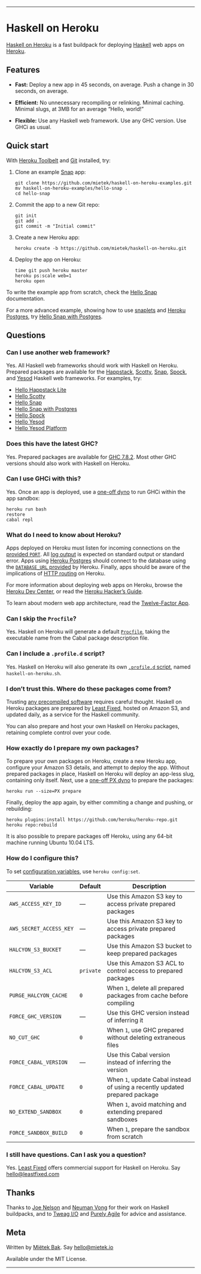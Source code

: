 ----


Haskell on Heroku
=================

[Haskell on Heroku][] is a fast buildpack for deploying [Haskell][] web apps on [Heroku][].


Features
--------

*   **Fast:**  Deploy a new app in 45 seconds, on average.  Push a change in 30 seconds, on average.

*   **Efficient:**  No unnecessary recompiling or relinking.  Minimal caching.  Minimal slugs, at 3MB for an average “Hello, world!”

*   **Flexible:**  Use any Haskell web framework.  Use any GHC version.  Use GHCi as usual.


Quick start
-----------

With [Heroku Toolbelt][] and [Git][] installed, try:

1.  Clone an example [Snap][] app:

        git clone https://github.com/mietek/haskell-on-heroku-examples.git
        mv haskell-on-heroku-examples/hello-snap .
        cd hello-snap

2.  Commit the app to a new Git repo:

        git init
        git add .
        git commit -m "Initial commit"

3.  Create a new Heroku app:

        heroku create -b https://github.com/mietek/haskell-on-heroku.git

4.  Deploy the app on Heroku:

        time git push heroku master
        heroku ps:scale web=1
        heroku open

To write the example app from scratch, check the [Hello Snap][] documentation.

For a more advanced example, showing how to use [snaplets][] and [Heroku Postgres][], try [Hello Snap with Postgres][].


Questions
---------

###  Can I use another web framework?

Yes.  All Haskell web frameworks should work with Haskell on Heroku.  Prepared packages are available for the [Happstack][], [Scotty][], [Snap][], [Spock][], and [Yesod][] Haskell web frameworks.  For examples, try:

*   [Hello Happstack Lite][]
*   [Hello Scotty][]
*   [Hello Snap][]
*   [Hello Snap with Postgres][]
*   [Hello Spock][]
*   [Hello Yesod][]
*   [Hello Yesod Platform][]


###  Does this have the latest GHC?

Yes.  Prepared packages are available for [GHC 7.8.2][].  Most other GHC versions should also work with Haskell on Heroku.


###  Can I use GHCi with this?

Yes.  Once an app is deployed, use a [one-off dyno][] to run GHCi within the app sandbox:

    heroku run bash
    restore
    cabal repl


###  What do I need to know about Heroku?

Apps deployed on Heroku must listen for incoming connections on the [provided `PORT`][].  All [log output][] is expected on standard output or standard error.  Apps using [Heroku Postgres][] should connect to the database using the [`DATABASE_URL` provided][] by Heroku.  Finally, apps should be aware of the implications of [HTTP routing][] on Heroku.

For more information about deploying web apps on Heroku, browse the [Heroku Dev Center][], or read the [Heroku Hacker’s Guide][].

To learn about modern web app architecture, read the [Twelve-Factor App][].


###  Can I skip the `Procfile`?

Yes.  Haskell on Heroku will generate a default [`Procfile`][], taking the executable name from the Cabal package description file.


###  Can I include a `.profile.d` script?

Yes.  Haskell on Heroku will also generate its own [`.profile.d` script][], named `haskell-on-heroku.sh`.


###  I don’t trust this.  Where do these packages come from?

Trusting [any precompiled software][] requires careful thought.  Haskell on Heroku packages are prepared by [Least Fixed][], hosted on Amazon S3, and updated daily, as a service for the Haskell community.

You can also prepare and host your own Haskell on Heroku packages, retaining complete control over your code.


###  How exactly do I prepare my own packages?

To prepare your own packages on Heroku, create a new Heroku app, configure your Amazon S3 details, and attempt to deploy the app.  Without prepared packages in place, Haskell on Heroku will deploy an app-less slug, containing only itself.  Next, use a [one-off PX dyno][] to prepare the packages:

    heroku run --size=PX prepare

Finally, deploy the app again, by either commiting a change and pushing, or rebuilding:

    heroku plugins:install https://github.com/heroku/heroku-repo.git
    heroku repo:rebuild

It is also possible to prepare packages off Heroku, using any 64-bit machine running Ubuntu 10.04 LTS.


###  How do I configure this?

To set [configuration variables][], use `heroku config:set`.

Variable                | Default   | Description
------------------------|-----------|------------
`AWS_ACCESS_KEY_ID`     | —         | Use this Amazon S3 key to access private prepared packages
`AWS_SECRET_ACCESS_KEY` | —         | Use this Amazon S3 key to access private prepared packages
`HALCYON_S3_BUCKET`     | —         | Use this Amazon S3 bucket to keep prepared packages
`HALCYON_S3_ACL`        | `private` | Use this Amazon S3 ACL to control access to prepared packages
`PURGE_HALCYON_CACHE`   | `0`       | When `1`, delete all prepared packages from cache before compiling
`FORCE_GHC_VERSION`     | —         | Use this GHC version instead of inferring it
`NO_CUT_GHC`            | `0`       | When `1`, use GHC prepared without deleting extraneous files
`FORCE_CABAL_VERSION`   | —         | Use this Cabal version instead of inferring the version
`FORCE_CABAL_UPDATE`    | `0`       | When `1`, update Cabal instead of using a recently updated prepared package
`NO_EXTEND_SANDBOX`     | `0`       | When `1`, avoid matching and extending prepared sandboxes
`FORCE_SANDBOX_BUILD`   | `0`       | When `1`, prepare the sandbox from scratch


###  I still have questions.  Can I ask you a question?

Yes.  [Least Fixed][] offers commercial support for Haskell on Heroku.  Say hello@leastfixed.com


Thanks
------

Thanks to [Joe Nelson][] and [Neuman Vong][] for their work on Haskell buildpacks, and to [Tweag I/O][] and [Purely Agile][] for advice and assistance.


Meta
----

Written by [Miëtek Bak][].  Say hello@mietek.io

Available under the MIT License.


----

[Haskell on Heroku]:            https://github.com/mietek/haskell-on-heroku
[Haskell]:                      http://www.haskell.org
[Heroku]:                       https://www.heroku.com

[Heroku Toolbelt]:              https://toolbelt.herokuapp.com
[Git]:                          http://git-scm.com
[Snap]:                         http://snapframework.com
[Hello Snap]:                   https://github.com/mietek/haskell-on-heroku-examples/tree/master/hello-snap
[snaplets]:                     http://snapframework.com/snaplets
[Heroku Postgres]:              https://www.heroku.com/postgres
[Hello Snap with Postgres]:     https://github.com/mietek/haskell-on-heroku-examples/tree/master/hello-snap-with-postgres

[GHC]:                          http://www.haskell.org/ghc
[Cabal]:                        http://www.haskell.org/cabal
[Hackage]:                      http://hackage.haskell.org/packages
[Happstack]:                    http://happstack.com
[Scotty]:                       https://github.com/scotty-web/scotty
[Spock]:                        https://github.com/agrafix/Spock
[Yesod]:                        http://www.yesodweb.com
[Hello Happstack Lite]:         https://github.com/mietek/haskell-on-heroku-examples/tree/master/hello-happstack-lite
[Hello Scotty]:                 https://github.com/mietek/haskell-on-heroku-examples/tree/master/hello-scotty
[Hello Spock]:                  https://github.com/mietek/haskell-on-heroku-examples/tree/master/hello-spock
[Hello Yesod]:                  https://github.com/mietek/haskell-on-heroku-examples/tree/master/hello-yesod
[Hello Yesod Platform]:         https://github.com/mietek/haskell-on-heroku-examples/tree/master/hello-yesod-platform
[GHC 7.8.2]:                    http://www.haskell.org/ghc/download_ghc_7_8_2
[one-off dyno]:                 https://devcenter.heroku.com/articles/one-off-dynos
[provided `PORT`]:              https://devcenter.heroku.com/articles/runtime-principles#web-servers
[log output]:                   https://devcenter.heroku.com/articles/logging#writing-to-your-log
[`DATABASE_URL` provided]:      https://devcenter.heroku.com/articles/heroku-postgresql#establish-primary-db
[HTTP routing]:                 https://devcenter.heroku.com/articles/http-routing#heroku-headers
[Heroku Dev Center]:            https://devcenter.heroku.com
[Heroku Hacker’s Guide]:        http://www.theherokuhackersguide.com
[Twelve-Factor App]:            http://12factor.net
[`Procfile`]:                   https://devcenter.heroku.com/articles/procfile
[`.profile.d` script]:          https://devcenter.heroku.com/articles/profiled
[any precompiled software]:     http://cm.bell-labs.com/who/ken/trust.html
[one-off PX dyno]:              https://devcenter.heroku.com/articles/dyno-size#setting-dyno-size-one-off-dynos
[configuration variables]:      https://devcenter.heroku.com/articles/config-vars

[Joe Nelson]:                   http://begriffs.com
[Neuman Vong]:                  https://github.com/luciferous
[Tweag I/O]:                    http://www.tweag.io
[Purely Agile]:                 http://purelyagile.com

[Least Fixed]:                  http://leastfixed.com
[Miëtek Bak]:                   http://mietek.io
